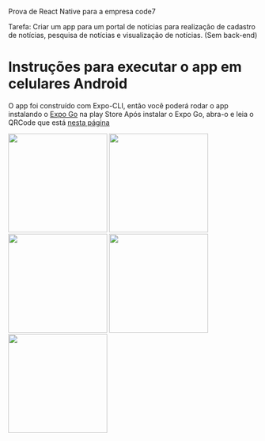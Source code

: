 Prova de React Native para a empresa code7

Tarefa: Criar um app para um portal de notícias para realização de cadastro de notícias, pesquisa de notícias e visualização de notícias. (Sem back-end)

# Instruções para executar o app em celulares Android

O app foi construído com Expo-CLI, então você poderá rodar o app instalando o <a href="https://play.google.com/store/apps/details?id=host.exp.exponent&hl=pt_BR" target="_blank">Expo Go</a> na play Store
Após instalar o Expo Go, abra-o e leia o QRCode que está <a href="https://expo.io/" target="_blank">nesta página</a>

<img src="https://gatoledo.com/7news-1.jpeg" width="200" />  <img src="" width="200" />  <img src="" width="200" />  <img src="" width="200" />  <img src="" width="200" />
